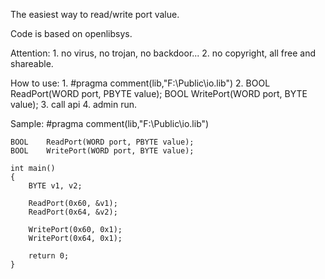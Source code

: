 The easiest way to read/write port value.

Code is based on openlibsys.

Attention:
    1. no virus, no trojan, no backdoor... 
    2. no copyright, all free and shareable.

How to use:
    1. #pragma comment(lib,"F:\Public\\io.lib")
    2. BOOL ReadPort(WORD port, PBYTE value);
        BOOL WritePort(WORD port, BYTE value);
    3. call api
    4. admin run. 

Sample:
    #pragma comment(lib,"F:\\Public\\io.lib")

    BOOL	ReadPort(WORD port, PBYTE value);
    BOOL	WritePort(WORD port, BYTE value);

    int main()
    {
        BYTE v1, v2;

        ReadPort(0x60, &v1);
        ReadPort(0x64, &v2);

        WritePort(0x60, 0x1);
        WritePort(0x64, 0x1);

        return 0;
    }